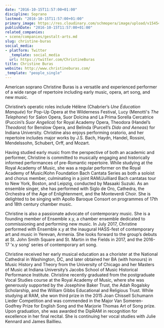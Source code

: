 ```yaml
---
date: "2016-10-15T11:57:00+01:00"
discipline: Soprano
lastmod: "2016-10-15T11:57:00+01:00"
primary_image: https://res.cloudinary.com/schmopera/image/upload/v1545409169/media/webhook-uploads/1476528995038/2016-10-14---Christine-Buras.jpg.jpg
publishDate: "2016-10-15T11:57:00+01:00"
related_companies:
- scene/companies/gestalt-arts.md
slug: christine-buras
social_media:
- platform: Twitter
  _template: social_media
  url: https://twitter.com/ChristineBuras
title: Christine Buras
website: http://www.christineburas.com/
_template: "people_single"
---
```


American soprano Christine Buras is a versatile and experienced performer of a wide range of repertoire including early music, opera, art song, and new music.

Christine’s operatic roles include Hélène (Chabrier’s *Une Éducation Manquée*) for Pop-Up Opera at the Wilderness Festival, Lucy (Menotti's *The Telephone*) for Salon Opera, Suor Dolcina and La Prima Sorella Cercatrice (Puccini’s *Suor Angelica*) for Royal Academy Opera, Theodora (Handel’s *Theodora*) for Benslow Opera, and Belinda (Purcell’s *Dido and Aeneas*) for Indiana University. Christine also enjoys performing oratorio, and her repertoire includes major works by J.S. Bach, Haydn, Handel, Rossini, Mendelssohn, Schubert, Orff, and Mozart.

Having studied early music from the perspective of both an academic and performer, Christine is committed to musically engaging and historically informed performances of pre-Romantic repertoire. While studying at the Royal Academy of Music, she was a regular performer on the Royal Academy of Music/Kohn Foundation Bach Cantata Series as both a soloist and chorus member, culminating in a joint RAM/Juilliard Bach cantatas tour to New York, Boston, and Leipzig, conducted by Masaaki Suzuki. As an ensemble singer, she has performed with Siglo de Oro, Cathedra, the Orchestra of the Age of Enlightenment, and the Monteverdi Choir. She is delighted to be singing with Apollo Baroque Consort on programmes of 17th and 18th century chamber music.

Christine is also a passionate advocate of contemporary music. She is a founding member of Ensemble x.y, a chamber ensemble dedicated to commissioning and performing new music. In July 2017, Christine performed with Ensemble x.y at the inaugural HASS-fest of contemporary art and music in Yerevan, Armenia. She looks forward to the group’s debuts at St. John Smith Square and St. Martin in the Fields in 2017, and the 2016-17 ‘x.y song’ series of contemporary art song.

Christine received her early musical education as a chorister at the National Cathedral in Washington, DC, and later obtained her BA (with honours) in Music History and Theory from the University of Chicago and her Masters of Music at Indiana University’s Jacobs School of Music Historical Performance Institute. Christine recently graduated from the postgraduate Vocal Studies course at the Royal Academy of Music, where she was generously supported by the Josephine Baker Trust, the Adah Rogalsky Scholarship, and the William Gibbs Educational and Religious Trust. While studying at RAM, she won third prize in the 2015 Joan Chissell Schumann Lieder Competition and was commended in the Major Van Someren-Godfrey Prize for English Song and the Marjorie Thomas Art of Song prize. Upon graduation, she was awarded the DipRAM in recognition for excellence in her final recital. She is continuing her vocal studies with Julie Kennard and James Baillieu.
